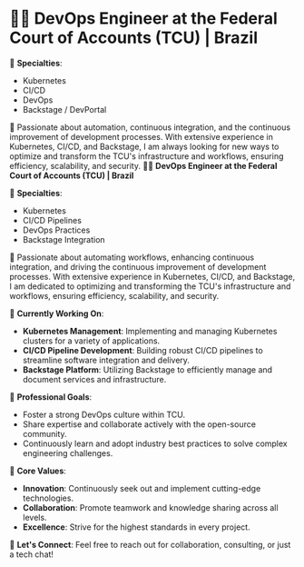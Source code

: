 # 👨‍💻 **DevOps Engineer at the Federal Court of Accounts (TCU) | Brazil**

🔧 **Specialties**:
- Kubernetes
- CI/CD
- DevOps
- Backstage / DevPortal

🚀 Passionate about automation, continuous integration, and the continuous improvement of development processes. With extensive experience in Kubernetes, CI/CD, and Backstage, I am always looking for new ways to optimize and transform the TCU's infrastructure and workflows, ensuring efficiency, scalability, and security.
👨‍💻 **DevOps Engineer at the Federal Court of Accounts (TCU) | Brazil**

🔧 **Specialties**:
- Kubernetes
- CI/CD Pipelines
- DevOps Practices
- Backstage Integration

🚀 Passionate about automating workflows, enhancing continuous integration, and driving the continuous improvement of development processes. With extensive experience in Kubernetes, CI/CD, and Backstage, I am dedicated to optimizing and transforming the TCU's infrastructure and workflows, ensuring efficiency, scalability, and security.

💼 **Currently Working On**:
- **Kubernetes Management**: Implementing and managing Kubernetes clusters for a variety of applications.
- **CI/CD Pipeline Development**: Building robust CI/CD pipelines to streamline software integration and delivery.
- **Backstage Platform**: Utilizing Backstage to efficiently manage and document services and infrastructure.

🎯 **Professional Goals**:
- Foster a strong DevOps culture within TCU.
- Share expertise and collaborate actively with the open-source community.
- Continuously learn and adopt industry best practices to solve complex engineering challenges.

🌟 **Core Values**:
- **Innovation**: Continuously seek out and implement cutting-edge technologies.
- **Collaboration**: Promote teamwork and knowledge sharing across all levels.
- **Excellence**: Strive for the highest standards in every project.

🔗 **Let's Connect**:
Feel free to reach out for collaboration, consulting, or just a tech chat!

